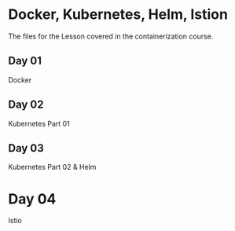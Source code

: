 # Docker, Kubernetes, Helm, Istion

The files for the Lesson covered in the containerization course.

## Day 01 
Docker

## Day 02
Kubernetes Part 01

## Day 03
Kubernetes Part 02 & Helm

# Day 04
Istio